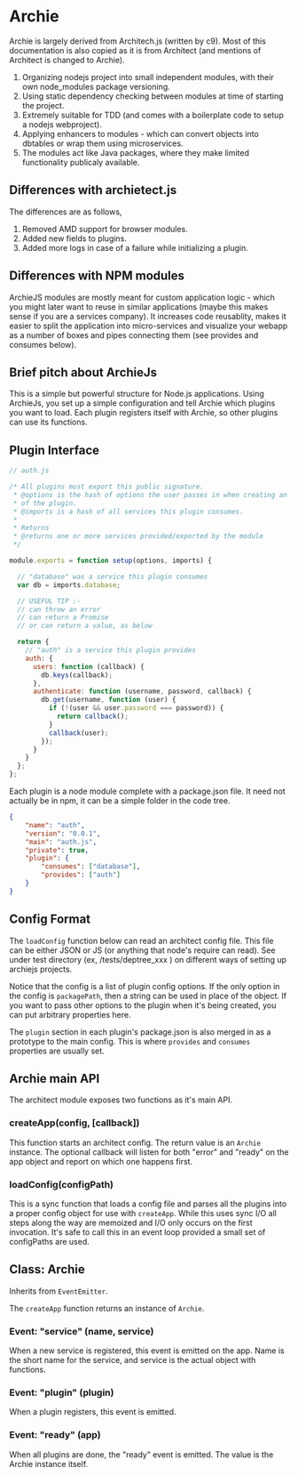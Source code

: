 # Archie

Archie is largely derived from Architech.js (written by c9). Most of this documentation is
also copied as it is from Architect (and mentions of Architect is changed to Archie).

1. Organizing nodejs project into small independent modules, with their
   own node_modules package versioning.
2. Using static dependency checking between modules at time of starting
   the project.
3. Extremely suitable for TDD (and comes with a boilerplate code to
   setup a nodejs webproject).
4. Applying enhancers to modules - which can convert objects into
   dbtables or wrap them using microservices.
5. The modules act like Java packages, where they make limited
   functionality publicaly available.


## Differences with archietect.js

The differences are as follows,

1. Removed AMD support for browser modules.
2. Added new fields to plugins.
3. Added more logs in case of a failure while initializing a plugin.


## Differences with NPM modules

ArchieJS modules are mostly meant for custom application logic - which
you might later want to reuse in similar applications (maybe this makes
sense if you are a services company). It increases code reusablity,
makes it easier to split the application into micro-services and
visualize your webapp as a number of boxes and pipes connecting them
(see provides and consumes below).


## Brief pitch about ArchieJs

This is a simple but powerful structure for Node.js applications. Using ArchieJs,
you set up a simple configuration and tell Archie which plugins you want to load. Each
plugin registers itself with Archie, so other plugins can use its functions. 


## Plugin Interface

```js
// auth.js

/* All plugins must export this public signature.
 * @options is the hash of options the user passes in when creating an instance
 * of the plugin.
 * @imports is a hash of all services this plugin consumes.
 *
 * Returns
 * @returns one or more services provided/exported by the module
 */

module.exports = function setup(options, imports) {

  // "database" was a service this plugin consumes
  var db = imports.database;

  // USEFUL TIP :-
  // can throw an error
  // can return a Promise
  // or can return a value, as below

  return {
    // "auth" is a service this plugin provides
    auth: {
      users: function (callback) {
        db.keys(callback);
      },
      authenticate: function (username, password, callback) {
        db.get(username, function (user) {
          if (!(user && user.password === password)) {
            return callback();
          }
          callback(user);
        });
      }
    }
  };
};
```

Each plugin is a node module complete with a package.json file.  It need not
actually be in npm, it can be a simple folder in the code tree.

```json
{
    "name": "auth",
    "version": "0.0.1",
    "main": "auth.js",
    "private": true,
    "plugin": {
        "consumes": ["database"],
        "provides": ["auth"]
    }
}
```


## Config Format

The `loadConfig` function below can read an architect config file.  This file can be either JSON or JS (or anything that node's require can read). See under test directory (ex, /tests/deptree_xxx ) on different ways of setting up archiejs projects.

Notice that the config is a list of plugin config options.  If the only option in the config is `packagePath`, then a string can be used in place of the object.  If you want to pass other options to the plugin when it's being created, you can put arbitrary properties here.

The `plugin` section in each plugin's package.json is also merged in as a prototype to the main config.  This is where `provides` and `consumes` properties are usually set.


## Archie main API

The architect module exposes two functions as it's main API.

### createApp(config, [callback])

This function starts an architect config.  The return value is an `Archie` instance.  The optional callback will listen for both "error" and "ready" on the app object and report on which one happens first.

### loadConfig(configPath)

This is a sync function that loads a config file and parses all the plugins into a proper config object for use with `createApp`.  While this uses sync I/O all steps along the way are memoized and I/O only occurs on the first invocation.  It's safe to call this in an event loop provided a small set of configPaths are used.


## Class: Archie

Inherits from `EventEmitter`.

The `createApp` function returns an instance of `Archie`.

### Event: "service" (name, service)

When a new service is registered, this event is emitted on the app.  Name is the short name for the service, and service is the actual object with functions.

### Event: "plugin" (plugin)

When a plugin registers, this event is emitted.

### Event: "ready" (app)

When all plugins are done, the "ready" event is emitted.  The value is the Archie instance itself.

